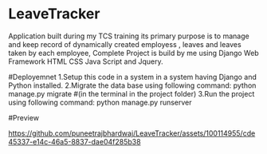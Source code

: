 # LeaveTracker
Application built during my TCS training its primary purpose is to manage and keep record of dynamically created employess , leaves and leaves taken by each employee, Complete Project is build by me using Django Web Framework HTML CSS Java Script and Jquery.

#Deployemnet
1.Setup this code in a system in a system having Django and Python installed.
2.Migrate the data base using following command:
python manage.py migrate #(in the terminal in the project folder)
3.Run the project using following command:
python manage.py runserver

#Preview

https://github.com/puneetrajbhardwaj/LeaveTracker/assets/100114955/cde45337-e14c-46a5-8837-dae04f285b38

